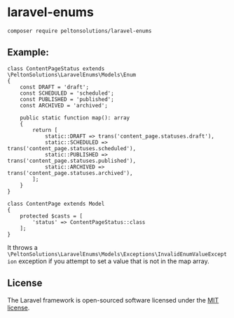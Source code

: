 # laravel-enums

`composer require peltonsolutions/laravel-enums`

## Example:

```
class ContentPageStatus extends \PeltonSolutions\LaravelEnums\Models\Enum
{
	const DRAFT = 'draft';
	const SCHEDULED = 'scheduled';
	const PUBLISHED = 'published';
	const ARCHIVED = 'archived';

	public static function map(): array
	{
		return [
			static::DRAFT => trans('content_page.statuses.draft'),
			static::SCHEDULED => trans('content_page.statuses.scheduled'),
			static::PUBLISHED => trans('content_page.statuses.published'),
			static::ARCHIVED => trans('content_page.statuses.archived'),
		];
	}
}
```

```
class ContentPage extends Model
{
	protected $casts = [
		'status' => ContentPageStatus::class
	];
}
```

It throws a `\PeltonSolutions\LaravelEnums\Models\Exceptions\InvalidEnumValueException` exception if you attempt to set
a value that is not in the map array.

## License

The Laravel framework is open-sourced software licensed under the [MIT license](https://opensource.org/licenses/MIT).
